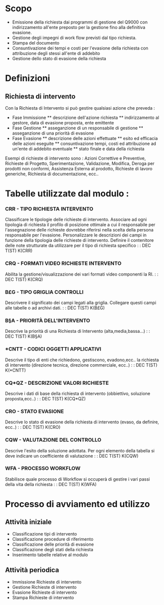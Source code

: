 # Scopo
 * Emissione della richiesta dai programmi di gestione del Q9000 con indirizzamento all'ente preposto per la gestione fino alla definitiva evasione.
 * Gestione degli impegni di work flow previsti dal tipo richiesta.
 * Stampa del documento
 * Consuntivazione dei tempi e costi per l'evasione della richiesta con attribuzione degli stessi all'ente di addebito
 * Gestione dello stato di evasione della richiesta


# Definizioni
## Richiesta di intervento
Con la Richiesta di Intervento si può gestire qualsiasi azione che preveda : 
 * Fase Immissione
 **  descrizione dell'azione richiesta
 **  indirizzamento al gestore, data di evasione proposta, ente emittente
 * Fase Gestione
 **  asseganzione di un responsabile di gestione
 **  asseganzione di una priorità di evasione
 * Fase Evasione
 **  descrizione delle azioni effettuate
 **  esito ed efficacia delle azioni eseguite
 **  consuntivazione tempi, costi ed attribuzione ad un'ente di addebito eventuale
 **  stato finale e data della richiesta

Esempi di richieste di intervento sono :  Azioni Correttive e Preventive, Richieste di Progetto, Sperimentazione, Validazione, Modifica, Deroga per prodotti non conformi, Assistenza Esterna al prodotto, Richieste di lavoro generiche, Richiesta di documentazione, ecc..

# Tabelle utilizzate dal modulo : 
### CRR - TIPO RICHIESTA INTERVENTO
Classificare le tipologie delle richieste di intervento. Associare ad ogni tipologia di richiesta il profilo di posizione ottimale a cui il responsabile per l'assegnazione delle richieste dovrebbe riferirsi nella scelta della persona responsabile per l'evasione.
Personalizzare le descrizioni dei campi in funzione della tipologia delle richieste di intervento.
Definire il contenitore delle note strutturate da utilizzare per il tipo di richiesta specifico
 :  : DEC T(ST) K(CRR)

### CRQ - FORMATI VIDEO RICHIESTE INTERVENTO
Abilita la gestione/visualizzazione dei vari formati video componenti la RI.
 :  : DEC T(ST) K(CRQ)

### B£G - TIPO GRIGLIA CONTROLLI
Descrivere il significato dei campi legati alla griglia. Collegare questi campi alle tabelle o ad archivi dati.
 :  : DEC T(ST) K(B£G)

### B§A - PRIORITÀ DELL'INTERVENTO
Descrive la priorità di una Richiesta di Intervento (alta,media,bassa...)
 :  : DEC T(ST) K(B§A)

### *CNTT - CODICI OGGETTI APPLICATIVI
Descrive il tipo di enti che richiedono, gestiscono, evadono,ecc.. la  richiesta di intervento (direzione tecnica, direzione commerciale, ecc..)
 :  : DEC T(ST) K(*CNTT)

### CQ*QZ - DESCRIZIONE VALORI RICHIESTE
Descrive i dati  di base della richiesta di intervento (obbiettivo, soluzione proposta,ecc..)
 :  : DEC T(ST) K(CQ*QZ)

### CRO   - STATO EVASIONE
Descrive lo stato di evasione della richiesta di intervento (evaso, da definire, ecc..)
 :  : DEC T(ST) K(CRO)

### CQW - VALUTAZIONE DEL CONTROLLO
Descrive l'esito della soluzione adottata. Per ogni elemento della tabella si deve indicare un coefficiente di valutazione
 :  : DEC T(ST) K(CQW)

### WFA - PROCESSO WORKFLOW
Stabilisce quale processo di Workflow si occuperà di gestire i vari passi della vita della richiesta
 :  : DEC T(ST) K(WFA)

# Processo di avviamento ed utilizzo
## Attività iniziale
 * Classificazione tipi di intervento
 * Classificazione procedure di riferimento
 * Classificazione delle priorità di evasione
 * Classificazione degli stati della richiesta
 * Inserimento tabelle relative al modulo

## Attività periodica
 * Immissione Richieste di intervento
 * Gestione Richieste di intervento
 * Evasione Richieste di intervento
 * Stampa Richieste di intervento
